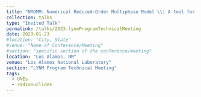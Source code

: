 ```yaml
---
title: "NROMM: Numerical Reduced-Order Multiphase Model \\| A tool for making rapid predictions of UNE gas seepage"
collection: talks
type: "Invited Talk"
permalink: /talks/2023-lynmProgramTechnicalMeeting
date: 2023-01-23
#location: "City, State"
#venue: "Name of Conference/Meeting"
#section: "specific section of the conference/meeting"
location: "Los Alamos, NM"
venue: "Los Alamos National Laboratory"
section: "LYNM Program Technical Meeting"
tags:
  - UNEs
  - radionuclides
---
```


<!-- This is a description of your conference proceedings talk, note the different field in type. You can put anything in this field. -->



